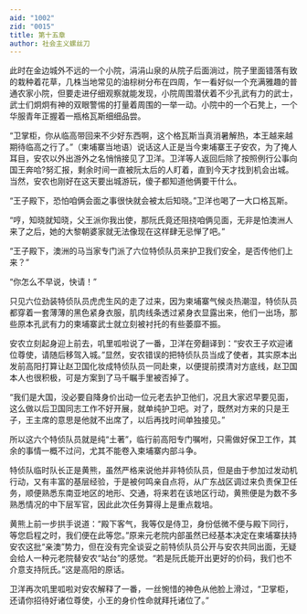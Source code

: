 ```yaml
---
aid: "1002"
zid: "0015"
title: 第十五章
author: 社会主义螺丝刀
---
```


此时在金边城外不远的一个小院，涓涓山泉的从院子后面淌过，院子里面错落有致的栽种着花草，几株当地常见的油棕树分布在四周，乍一看好似一个充满雅趣的普通农家小院，但要走进仔细观察就能发现，小院周围潜伏着不少孔武有力的武士，武士们炯炯有神的双眼警惕的打量着周围的一举一动。小院中的一个石凳上，一个华服青年正握着一瓶格瓦斯细细品尝。

“卫掌柜，你从临高带回来不少好东西啊，这个格瓦斯当真消暑解热，本王越来越期待临高之行了。”（柬埔寨当地语）说话这人正是当今柬埔寨王子安农，为了掩人耳目，安农以外出游外之名悄悄接见了卫洋。卫洋等人返回后除了按照例行公事向国王奔哈?努汇报，剩余时间一直被阮太后的人盯着，直到今天才找到机会出城。当然，安农也刚好在这天要出城游玩，傻子都知道他俩要干什么。

“王子殿下，恐怕咱俩会面之事很快就会被太后知晓。”卫洋也喝了一大口格瓦斯。

“哼，知晓就知晓，父王派你我出使，那阮氏竟还阻挠咱俩见面，无非是怕澳洲人来了之后，她的大黎朝婆家就无法像现在这样肆无忌惮了吧。”

“王子殿下，澳洲的马当家专门派了六位特侦队员来护卫我们安全，是否传他们上来？”

“你怎么不早说，快请！”

只见六位劲装特侦队员虎虎生风的走了过来，因为柬埔寨气候炎热潮湿，特侦队员都穿着一套薄薄的黑色紧身衣服，肌肉线条透过紧身衣显露出来，他们一出场，那些原本孔武有力的柬埔寨武士就立刻被衬托的有些萎靡不振。

安农立刻起身迎上前去，叽里呱啦说了一番，卫洋在旁翻译到：“安农王子欢迎诸位尊使，请随后移驾入城。”显然，安农错误的把特侦队员当成了使者，其实原本出发前高阳打算让赵卫国化妆成特侦队员一同赴柬，以便提前摸清对方底线，赵卫国本人也很积极，可是方案到了马千瞩手里被否掉了。

“我们是大国，没必要自降身价出动一位元老去护卫他们，况且大家迟早要见面，这么做以后卫国同志工作不好开展，就单纯护卫吧。对了，既然对方来的只是王子，王主席的意思是他就不出席了，以后再找时间单独接见。”

所以这六个特侦队员就是纯“土著”，临行前高阳专门嘱咐，只需做好保卫工作，其余的事情一概不过问，尤其不能卷入柬埔寨内部斗争。

特侦队临时队长正是黄熊，虽然严格来说他并非特侦队员，但是由于参加过发动机行动，又有丰富的基层经验，于是被何鸣亲自点将，从广东战区调过来负责保卫任务，顺便熟悉东南亚地区的地形、交通，将来若在该地区行动，黄熊便是为数不多熟悉情况的中下层军官，因此此次任务算得上是重点栽培。

黄熊上前一步拱手说道：“殿下客气，我等仅是侍卫，身份低微不便与殿下同行，等您启程之时，我们便在此等您。”原来元老院内部虽然已经基本决定在柬埔寨扶持安农这批“亲澳”势力，但在没有完全谈妥之前特侦队员公开与安农共同出面，无疑会给人一种元老院替安农“站台”的感觉。“若是阮氏能开出更好的价码，我们也不介意支持阮氏。”这是高阳的原话。

卫洋再次叽里呱啦对安农解释了一番，一丝惋惜的神色从他脸上滑过，“卫掌柜，还请你招待好诸位尊使，小王的身价性命就拜托诸位了。”
